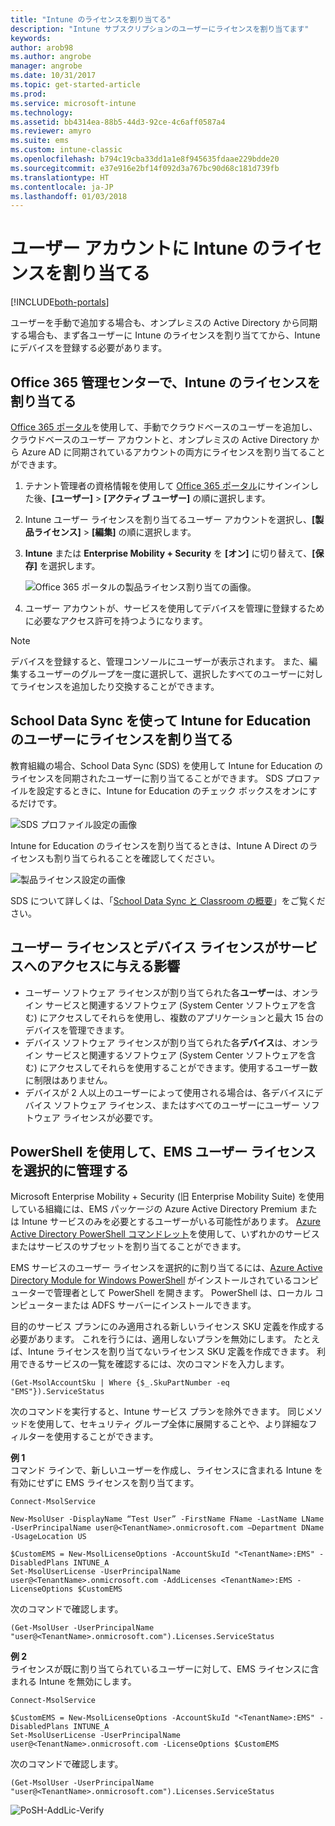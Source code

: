 ```yaml
---
title: "Intune のライセンスを割り当てる"
description: "Intune サブスクリプションのユーザーにライセンスを割り当てます"
keywords: 
author: arob98
ms.author: angrobe
manager: angrobe
ms.date: 10/31/2017
ms.topic: get-started-article
ms.prod: 
ms.service: microsoft-intune
ms.technology: 
ms.assetid: bb4314ea-88b5-44d3-92ce-4c6aff0587a4
ms.reviewer: amyro
ms.suite: ems
ms.custom: intune-classic
ms.openlocfilehash: b794c19cba33dd1a1e8f945635fdaae229bdde20
ms.sourcegitcommit: e37e916e2bf14f092d3a767bc90d68c181d739fb
ms.translationtype: HT
ms.contentlocale: ja-JP
ms.lasthandoff: 01/03/2018
---
```

# <a name="assign-intune-licenses-to-your-user-accounts"></a>ユーザー アカウントに Intune のライセンスを割り当てる

[!INCLUDE[both-portals](./includes/note-for-both-portals.md)]

ユーザーを手動で追加する場合も、オンプレミスの Active Directory から同期する場合も、まず各ユーザーに Intune のライセンスを割り当ててから、Intune にデバイスを登録する必要があります。

## <a name="assign-an-intune-license-in-the-office-365-admin-center"></a>Office 365 管理センターで、Intune のライセンスを割り当てる

[Office 365 ポータル](http://go.microsoft.com/fwlink/p/?LinkId=698854)を使用して、手動でクラウドベースのユーザーを追加し、クラウドベースのユーザー アカウントと、オンプレミスの Active Directory から Azure AD に同期されているアカウントの両方にライセンスを割り当てることができます。

1. テナント管理者の資格情報を使用して [Office 365 ポータル](http://go.microsoft.com/fwlink/p/?LinkId=698854)にサインインした後、**[ユーザー]** > **[アクティブ ユーザー]** の順に選択します。

2. Intune ユーザー ライセンスを割り当てるユーザー アカウントを選択し、**[製品ライセンス]** > **[編集]** の順に選択します。

3. **Intune** または **Enterprise Mobility + Security** を **[オン]** に切り替えて、**[保存]** を選択します。

   ![Office 365 ポータルの製品ライセンス割り当ての画像。](./media/office-assign-license.png)

4. ユーザー アカウントが、サービスを使用してデバイスを管理に登録するために必要なアクセス許可を持つようになります。

> [!NOTE]
> デバイスを登録すると、管理コンソールにユーザーが表示されます。 また、編集するユーザーのグループを一度に選択して、選択したすべてのユーザーに対してライセンスを追加したり交換することができます。

## <a name="use-school-data-sync-to-assign-licenses-to-users-in-intune-for-education"></a>School Data Sync を使って Intune for Education のユーザーにライセンスを割り当てる
教育組織の場合、School Data Sync (SDS) を使用して Intune for Education のライセンスを同期されたユーザーに割り当てることができます。 SDS プロファイルを設定するときに、Intune for Education のチェック ボックスをオンにするだけです。  

![SDS プロファイル設定の画像](./media/i4e-sds-profile-setup-setting.png)

Intune for Education のライセンスを割り当てるときは、Intune A Direct のライセンスも割り当てられることを確認してください。

![製品ライセンス設定の画像](./media/i4e-set-licenses.png)

SDS について詳しくは、「[School Data Sync と Classroom の概要](https://support.office.com/article/Overview-of-School-Data-Sync-and-Classroom-f3d1147b-4ade-4905-8518-508e729f2e91?ui=en-US&rs=en-US&ad=US)」をご覧ください。

## <a name="how-user-and-device-licenses-affect-access-to-services"></a>ユーザー ライセンスとデバイス ライセンスがサービスへのアクセスに与える影響
* ユーザー ソフトウェア ライセンスが割り当てられた各**ユーザー**は、オンライン サービスと関連するソフトウェア (System Center ソフトウェアを含む) にアクセスしてそれらを使用し、複数のアプリケーションと最大 15 台のデバイスを管理できます。
* デバイス ソフトウェア ライセンスが割り当てられた各**デバイス**は、オンライン サービスと関連するソフトウェア (System Center ソフトウェアを含む) にアクセスしてそれらを使用することができます。使用するユーザー数に制限はありません。
* デバイスが 2 人以上のユーザーによって使用される場合は、各デバイスにデバイス ソフトウェア ライセンス、またはすべてのユーザーにユーザー ソフトウェア ライセンスが必要です。

## <a name="use-powershell-to-selectively-manage-ems-user-licenses"></a>PowerShell を使用して、EMS ユーザー ライセンスを選択的に管理する
Microsoft Enterprise Mobility + Security (旧 Enterprise Mobility Suite) を使用している組織には、EMS パッケージの Azure Active Directory Premium または Intune サービスのみを必要とするユーザーがいる可能性があります。 [Azure Active Directory PowerShell コマンドレット](https://msdn.microsoft.com/library/jj151815.aspx)を使用して、いずれかのサービスまたはサービスのサブセットを割り当てることができます。

EMS サービスのユーザー ライセンスを選択的に割り当てるには、[Azure Active Directory Module for Windows PowerShell](https://msdn.microsoft.com/library/jj151815.aspx#bkmk_installmodule) がインストールされているコンピューターで管理者として PowerShell を開きます。 PowerShell は、ローカル コンピューターまたは ADFS サーバーにインストールできます。

目的のサービス プランにのみ適用される新しいライセンス SKU 定義を作成する必要があります。 これを行うには、適用しないプランを無効にします。 たとえば、Intune ライセンスを割り当てないライセンス SKU 定義を作成できます。 利用できるサービスの一覧を確認するには、次のコマンドを入力します。

    (Get-MsolAccountSku | Where {$_.SkuPartNumber -eq "EMS"}).ServiceStatus

次のコマンドを実行すると、Intune サービス プランを除外できます。 同じメソッドを使用して、セキュリティ グループ全体に展開することや、より詳細なフィルターを使用することができます。

**例 1**<br>
コマンド ラインで、新しいユーザーを作成し、ライセンスに含まれる Intune を有効にせずに EMS ライセンスを割り当てます。

    Connect-MsolService

    New-MsolUser -DisplayName “Test User” -FirstName FName -LastName LName -UserPrincipalName user@<TenantName>.onmicrosoft.com –Department DName -UsageLocation US

    $CustomEMS = New-MsolLicenseOptions -AccountSkuId "<TenantName>:EMS" -DisabledPlans INTUNE_A
    Set-MsolUserLicense -UserPrincipalName user@<TenantName>.onmicrosoft.com -AddLicenses <TenantName>:EMS -LicenseOptions $CustomEMS


次のコマンドで確認します。

    (Get-MsolUser -UserPrincipalName "user@<TenantName>.onmicrosoft.com").Licenses.ServiceStatus

**例 2**<br>
ライセンスが既に割り当てられているユーザーに対して、EMS ライセンスに含まれる Intune を無効にします。

    Connect-MsolService

    $CustomEMS = New-MsolLicenseOptions -AccountSkuId "<TenantName>:EMS" -DisabledPlans INTUNE_A
    Set-MsolUserLicense -UserPrincipalName user@<TenantName>.onmicrosoft.com -LicenseOptions $CustomEMS

次のコマンドで確認します。

    (Get-MsolUser -UserPrincipalName "user@<TenantName>.onmicrosoft.com").Licenses.ServiceStatus

![PoSH-AddLic-Verify](./media/posh-addlic-verify.png)
